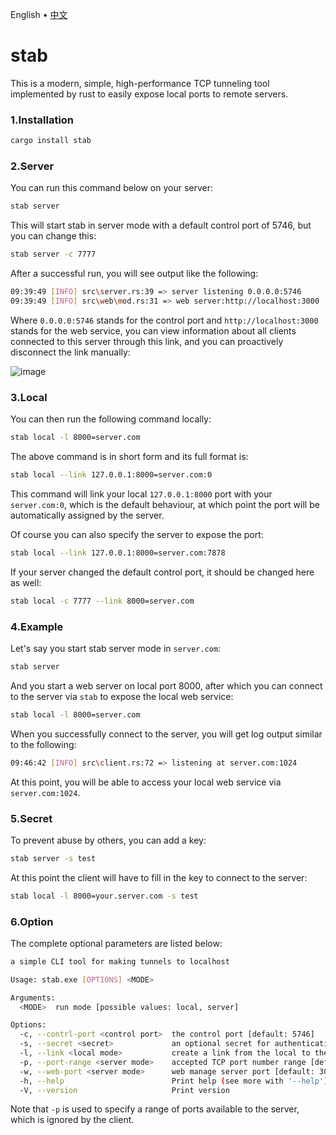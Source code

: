 <p align="left">
    <span>English</span>
    <span> • </span>
    <a href="readme_zh.md">中文</a>
</p>

# stab

This is a modern, simple, high-performance TCP tunneling tool implemented by rust to easily expose local ports to remote servers.

### 1.Installation 

```bash
cargo install stab
```

### 2.Server

You can run this command below on your server:

```bash
stab server
```

This will start stab in server mode with a default control port of 5746, but you can change this:

```bash
stab server -c 7777
```

After a successful run, you will see output like the following:

```bash
09:39:49 [INFO] src\server.rs:39 => server listening 0.0.0.0:5746
09:39:49 [INFO] src\web\mod.rs:31 => web server:http://localhost:3000
```

Where `0.0.0.0:5746` stands for the control port and `http://localhost:3000` stands for the web service, you can view information about all clients connected to this server through this link, and you can proactively disconnect the link manually:

![image](https://github.com/ys928/stab/assets/80371119/4fce5945-02c0-49bb-8c46-8b6d53af7617)

### 3.Local

You can then run the following command locally:

```bash
stab local -l 8000=server.com
```

The above command is in short form and its full format is:

```bash
stab local --link 127.0.0.1:8000=server.com:0
```

This command will link your local `127.0.0.1:8000` port with your `server.com:0`, which is the default behaviour, at which point the port will be automatically assigned by the server.

Of course you can also specify the server to expose the port:

```bash
stab local --link 127.0.0.1:8000=server.com:7878
```


If your server changed the default control port, it should be changed here as well:

```bash
stab local -c 7777 --link 8000=server.com
```

### 4.Example

Let's say you start stab server mode in `server.com`:

```bash
stab server
```

And you start a web server on local port 8000, after which you can connect to the server via `stab` to expose the local web service:

```bash
stab local -l 8000=server.com
```

When you successfully connect to the server, you will get log output similar to the following:

```bash
09:46:42 [INFO] src\client.rs:72 => listening at server.com:1024
```

At this point, you will be able to access your local web service via `server.com:1024`.

### 5.Secret

To prevent abuse by others, you can add a key:

```bash
stab server -s test
```

At this point the client will have to fill in the key to connect to the server:

```bash
stab local -l 8000=your.server.com -s test
```


### 6.Option

The complete optional parameters are listed below:

```bash
a simple CLI tool for making tunnels to localhost

Usage: stab.exe [OPTIONS] <MODE>

Arguments:
  <MODE>  run mode [possible values: local, server]

Options:
  -c, --contrl-port <control port>  the control port [default: 5746]
  -s, --secret <secret>             an optional secret for authentication
  -l, --link <local mode>           create a link from the local to the server [default: 127.0.0.1:8080=127.0.0.1:0]
  -p, --port-range <server mode>    accepted TCP port number range [default: 1024-65535]
  -w, --web-port <server mode>      web manage server port [default: 3000]
  -h, --help                        Print help (see more with '--help')
  -V, --version                     Print version
```

Note that `-p` is used to specify a range of ports available to the server, which is ignored by the client.

